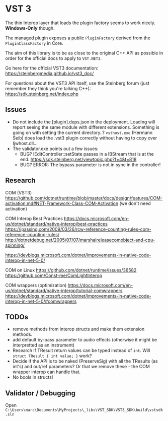 # VST 3

The thin Interop layer that loads the plugin factory seems to work nicely. **Windows-Only** though.

The managed plugin exposes a public `PluginFactory` derived from the `PluginClassFactory` in Core.

The aim of this library is to be as close to the original C++ API as possible in order for the official docs to apply to `VST.NET3`.

Go here for the official VST3 documentation: https://steinbergmedia.github.io/vst3_doc/

For questions about the VST3 API itself, use the Steinberg forum (just remember they think you're talking C++): https://sdk.steinberg.net/index.php

## Issues

- Do not include the [plugin].deps.json in the deployment. Loading will report seeing the same module with different extensions.
Something is going on with setting the current directory..?
`vsthost.exe` (Hermann Seib) does load the .vst3 plugin correctly without having to copy over Ijwhost.dll...
- The validator.exe points out a few issues:
    - BUG? IEditController::setState passes in a IBStream that is at the end. https://sdk.steinberg.net/viewtopic.php?f=4&t=818
    - BUG? ERROR: The bypass parameter is not in sync in the controller!



## Research

COM (VST3)
https://github.com/dotnet/runtime/blob/master/docs/design/features/COM-activation.md#NET-Framework-Class-COM-Activation
(we don't need activation)

COM Interop Best Practices
https://docs.microsoft.com/en-us/dotnet/standard/native-interop/best-practices
https://jpassing.com/2009/03/26/rcw-reference-counting-rules-com-reference-counting-rules/
http://dotnetdebug.net/2005/07/07/marshalreleasecomobject-and-cpu-spinning/

https://devblogs.microsoft.com/dotnet/improvements-in-native-code-interop-in-net-5-0/

COM on Linux
https://github.com/dotnet/runtime/issues/36582
https://github.com/Const-me/ComLightInterop

COM wrappers (optimization)
https://docs.microsoft.com/en-us/dotnet/standard/native-interop/tutorial-comwrappers
https://devblogs.microsoft.com/dotnet/improvements-in-native-code-interop-in-net-5-0/#comwrappers

## TODOs

- remove methods from interop structs and make them extension methods.
- add default by-pass parameter to audio effects (otherwise it might be interpretted as an instrument)
- Research if TResult return values can be typed instead of `int`. Will `struct TResult { int value; }` work?
- Decide if the API is to be naked (PreserveSig) with all the TResults (as int's) and out/ref parameters? 
    Or that we remove these - the COM wrapper interop can handle that.
- No bools in structs!

## Validator / Debugging

Open `C:\Users\marc\Documents\MyProjects\_libs\VST_SDK\VST3_SDK\build\vstsdk.sln`

